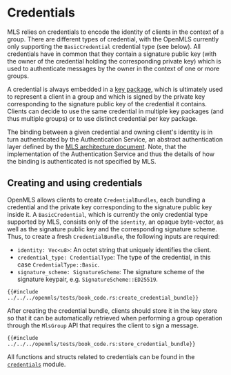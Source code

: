 # Credentials

MLS relies on credentials to encode the identity of clients in the context of a group. There are different types of credential, with the OpenMLS currently only supporting the `BasicCredential` credential type (see below). All credentials have in common that they contain a signature public key (with the owner of the credential holding the corresponding private key) which is used to authenticate messages by the owner in the context of one or more groups.

A credential is always embedded in a [key package](./create_key_package.md), which is ultimately used to represent a client in a group and which is signed by the private key corresponding to the signature public key of the credential it contains. Clients can decide to use the same credential in multiple key packages (and thus multiple groups) or to use distinct credential per key package.

The binding between a given credential and owning client's identity is in turn authenticated by the Authentication Service, an abstract authentication layer defined by the [MLS architecture document](https://github.com/mlswg/mls-architecture). Note, that the implementation of the Authentication Service and thus the details of how the binding is authenticated is not specified by MLS.

## Creating and using credentials

OpenMLS allows clients to create `CredentialBundles`, each bundling a credential and the private key corresponding to the signature public key inside it. A `BasicCredential`, which is currently the only credential type supported by MLS, consists only of the `identity`, an opaque byte-vector, as well as the signature public key and the corresponding signature scheme. Thus, to create a fresh `CredentialBundle`, the following inputs are required:

- `identity: Vec<u8>`: An octet string that uniquely identifies the client.
- `credential_type: CredentialType`: The type of the credential, in this case `CredentialType::Basic`.
- `signature_scheme: SignatureScheme`: The signature scheme of the signature keypair, e.g. `SignatureScheme::ED25519`.

```rust,no_run,noplayground
{{#include ../../../openmls/tests/book_code.rs:create_credential_bundle}}
```

After creating the credential bundle, clients should store it in the key store so that it can be automatically retrieved when performing a group operation through the `MlsGroup` API that requires the client to sign a message.

```rust,no_run,noplayground
{{#include ../../../openmls/tests/book_code.rs:store_credential_bundle}}
```

All functions and structs related to credentials can be found in the [`credentials`](https://docs.rs/crate/openmls/latest/credentials/index.html) module.
